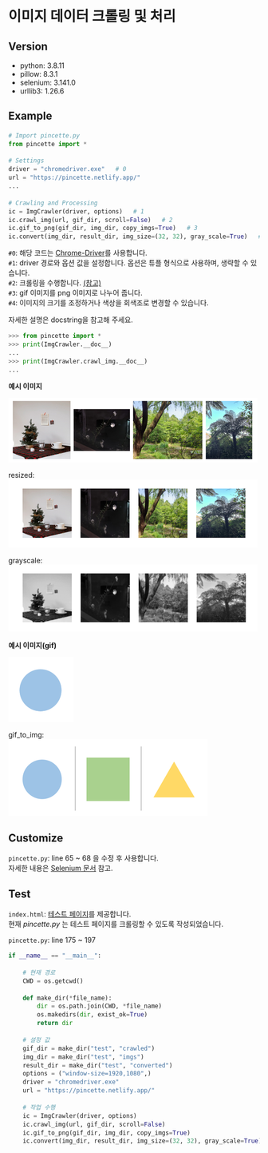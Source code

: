 # 이미지 데이터 크롤링 및 처리


## Version

- python: 3.8.11  
- pillow: 8.3.1  
- selenium: 3.141.0  
- urllib3: 1.26.6  


## Example

```python
# Import pincette.py
from pincette import *

# Settings
driver = "chromedriver.exe"   # 0
url = "https://pincette.netlify.app/"
...

# Crawling and Processing
ic = ImgCrawler(driver, options)   # 1
ic.crawl_img(url, gif_dir, scroll=False)   # 2
ic.gif_to_png(gif_dir, img_dir, copy_imgs=True)   # 3
ic.convert(img_dir, result_dir, img_size=(32, 32), gray_scale=True)   # 4
```
`#0`: 해당 코드는 <a href="https://chromedriver.chromium.org/downloads" target="_blank">Chrome-Driver</a>를 사용합니다.  
`#1`: driver 경로와 옵션 값을 설정합니다. 옵션은 튜플 형식으로 사용하며, 생략할 수 있습니다.  
`#2`: 크롤링을 수행합니다. [(참고)](#customize)  
`#3`: gif 이미지를 png 이미지로 나누어 줍니다.  
`#4`: 이미지의 크기를 조정하거나 색상을 회색조로 변경할 수 있습니다.  


자세한 설명은 docstring을 참고해 주세요.  
```python
>>> from pincette import *
>>> print(ImgCrawler.__doc__)
...
>>> print(ImgCrawler.crawl_img.__doc__)
...
```

**예시 이미지**

<img src="./assets/readme-1.png" alt="크롤링 샘플">

resized:  
<img src="./assets/readme-2.png" alt="크기 조정 결과">

grayscale:  
<img src="./assets/readme-3.png" alt="회색조 변환 결과">

**예시 이미지(gif)**

<img src="./assets/shape.gif" alt="크롤링 샘플 gif" width=130>

gif_to_img:  
<img src="./assets/readme-4.png" alt="회색조 변환 결과">


## Customize

`pincette.py`: line 65 ~ 68 을 수정 후 사용합니다.  
자세한 내용은 <a href="https://www.selenium.dev/documentation/webdriver/elements/finders/" target="_blank">Selenium 문서</a> 참고.


## Test

`index.html`: [테스트 페이지](https://pincette.netlify.app/)를 제공합니다.  
현재 _pincette.py_ 는 테스트 페이지를 크롤링할 수 있도록 작성되었습니다.  

`pincette.py`: line 175 ~ 197  
```python
if __name__ == "__main__":

    # 현재 경로
    CWD = os.getcwd()

    def make_dir(*file_name):
        dir = os.path.join(CWD, *file_name)
        os.makedirs(dir, exist_ok=True)
        return dir

    # 설정 값
    gif_dir = make_dir("test", "crawled")
    img_dir = make_dir("test", "imgs")
    result_dir = make_dir("test", "converted")
    options = ("window-size=1920,1080",)
    driver = "chromedriver.exe"
    url = "https://pincette.netlify.app/"

    # 작업 수행
    ic = ImgCrawler(driver, options)
    ic.crawl_img(url, gif_dir, scroll=False)
    ic.gif_to_png(gif_dir, img_dir, copy_imgs=True)
    ic.convert(img_dir, result_dir, img_size=(32, 32), gray_scale=True)
```